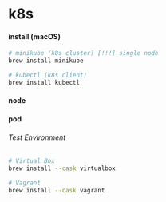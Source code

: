 # k8s

#### install (macOS)
```sh
# minikube (k8s cluster) [!!!] single node
brew install minikube

# kubectl (k8s client)
brew install kubectl
```

#### node

#### pod

###### Test Environment
```sh
# Virtual Box
brew install --cask virtualbox

# Vagrant
brew install --cask vagrant
```
